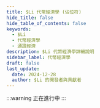 ```yaml
---
title: $Li 代幣經濟學 (佔位符)
hide_title: false
hide_table_of_contents: false
keywords:
  - $Li
  - 代幣經濟學
  - 通證經濟
description: $Li 代幣經濟學詳細說明
sidebar_label: 代幣經濟學
draft: false
last_update:
  date: 2024-12-28
  author: $Li 的開發者與貢獻者
---
```


:::warning
正在進行中
:::
